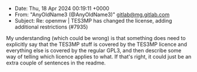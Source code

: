 - Date: Thu, 18 Apr 2024 00:19:11 +0000
- From: "AnyOldName3 (@AnyOldName3)" <gitlab@mg.gitlab.com>
- Subject: Re: openmw | TES3MP has changed the license, adding additional
  restrictions (#7935)

My understanding (which could be wrong) is that something does need to
explicitly say that the TES3MP stuff is covered by the TES3MP licence and
everything else is covered by the regular GPL3, and then describe some way of
telling which licence applies to what. If that's right, it could just be an
extra couple of sentences in the readme.
